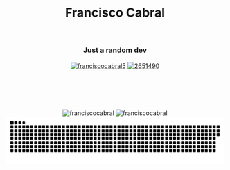 <h1 align="center">Francisco Cabral</h1>
<br>
<h3 align="center">Just a random dev</h3>
<p align="center">
  <a href="https://linkedin.com/in/franciscocabral5" target="blank"><img align="center" src="https://raw.githubusercontent.com/rahuldkjain/github-profile-readme-generator/master/src/images/icons/Social/linked-in-alt.svg" alt="franciscocabral5" height="30" width="40" /></a>
  <a href="https://stackoverflow.com/users/2651490" target="blank"><img align="center" src="https://raw.githubusercontent.com/rahuldkjain/github-profile-readme-generator/master/src/images/icons/Social/stack-overflow.svg" alt="2651490" height="30" width="40" /></a>
</p>

<h1 align="center">&nbsp;</h1>
<p align="center">
  <img height="180em" src="https://github-readme-stats.vercel.app/api/top-langs?username=franciscocabral&show_icons=true&theme=dracula&langs_count=8&locale=en&layout=compact" alt="franciscocabral" />
  <img height="180em" src="https://github-readme-stats.vercel.app/api?username=franciscocabral&show_icons=true&theme=dracula&locale=en" alt="franciscocabral" />
 <!--- 
  <br>
  <br>
  <img align="center" src="https://github-readme-streak-stats.herokuapp.com/?user=franciscocabral&theme=dark" alt="franciscocabral" />
</p>
<h1 align="center">&nbsp;</h1>
<p align="center"> 
--->
  <img align="center" src="https://raw.githubusercontent.com/franciscocabral/franciscocabral/output/github-contribution-grid-snake.svg" alt="franciscocabral" />
</p>
